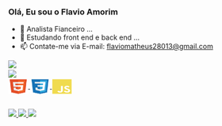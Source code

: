 ### Olá, Eu sou o Flavio Amorim


- 🔭 Analista Fianceiro ...
- 🌱 Estudando front end e back end ...
- 📫 Contate-me via E-mail: flaviomatheus28013@gmail.com  

<div>
  <a href="https://github.com/flavioamorim2">
    <img heigth="180em" src="https://github-readme-stats.vercel.app/api?username=flavioamorim2&show_icons=true&theme=tokyonight&include_all_commits=true&count_private=true"/> <br>
  <img heigth="180em" width="380em" src="https://github-readme-stats.vercel.app/api/top-langs/?username=flavioamorim2&layout=compact&langs_16&theme=tokyonight"/>
  </div>
  <div style="display: inline_block">
  <img align="center" alt="flavio-HTML" height="30" width="40" src="https://raw.githubusercontent.com/devicons/devicon/master/icons/html5/html5-original.svg"/>
   <img align="center" alt="flavio-HTML" height="30" width="40" src="https://raw.githubusercontent.com/devicons/devicon/master/icons/css3/css3-original.svg"/>  
    <img align="center" alt="flavio-HTML" height="30" width="40" src="https://raw.githubusercontent.com/devicons/devicon/master/icons/javascript/javascript-plain.svg"/>
  </div>
  
  ##
  
  <div>
    <a href="https://www.linkedin.com/in/flavio-matheus-amorim/" target="blank"> <img src="https://img.shields.io/badge/LinkedIn-0077B5?style=for-the-badge&logo=linkedin&logoColor=white" target="blank"/> </a>
    <a href="https://www.tiktok.com/@matheus_dev1" target="blank"> <img src="https://img.shields.io/badge/TikTok-000000?style=for-the-badge&logo=tiktok&logoColor=white" target="blank"/> </a>
    <a href="https://wa.me/21982620537" target="blank"> <img src="https://img.shields.io/badge/WhatsApp-25D366?style=for-the-badge&logo=whatsapp&logoColor=white" target="blank"/> </a>
     </div>
